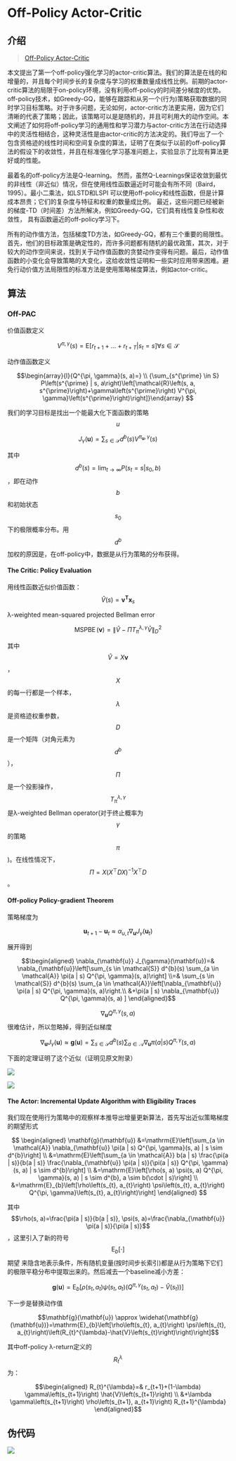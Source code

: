 # Off-Policy Actor-Critic

## 介绍

> [Off-Policy Actor-Critic](https://arxiv.org/pdf/1205.4839.pdf)

本文提出了第一个off-policy强化学习的actor-critic算法。我们的算法是在线的和增量的，并且每个时间步长的复杂度与学习的权重数量成线性比例。前期的actor-critic算法的局限于on-policy环境，没有利用off-policy的时间差分梯度的优势。off-policy技术，如Greedy-GQ，能够在跟踪和从另一个\(行为\)策略获取数据的同时学习目标策略。对于许多问题，无论如何，actor-critic方法更实用，因为它们清晰的代表了策略；因此，该策略可以是是随机的，并且可利用大的动作空间。本文阐述了如何将off-policy学习的通用性和学习潜力与actor-critic方法在行动选择中的灵活性相结合，这种灵活性是由actor-critic的方法决定的。我们导出了一个包含资格迹的线性时间和空间复杂度的算法，证明了在类似于以前的off-policy算法的假设下的收敛性，并且在标准强化学习基准问题上，实验显示了比现有算法更好或的性能。

最着名的off-policy方法是Q-learning。 然而，虽然Q-Learnings保证收敛到最优的非线性（非近似）情况，但在使用线性函数逼近时可能会有所不同（Baird，1995）。最小二乘法，如LSTD和LSPI 可以使用off-policy和线性函数，但是计算成本昂贵；它们的复杂度与特征和权重的数量成比例。 最近，这些问题已经被新的梯度-TD（时间差）方法所解决，例如Greedy-GQ，它们具有线性复杂性和收敛性， 具有函数逼近的off-policy学习下。

所有的动作值方法，包括梯度TD方法，如Greedy-GQ，都有三个重要的局限性。首先，他们的目标政策是确定性的，而许多问题都有随机的最优政策，其次，对于较大的动作空间来说，找到关于动作值函数的贪婪动作变得有问题。最后，动作值函数的小变化会导致策略的大变化，这给收敛性证明和一些实时应用带来困难。避免行动价值方法局限性的标准方法是使用策略梯度算法，例如actor-critic。

## 算法

### Off-PAC

价值函数定义

$$V^{\pi, \gamma}(s)=\mathrm{E}\left[r_{t+1}+\ldots+r_{t+T} | s_{t}=s\right] \forall s \in \mathcal{S} $$ 

动作值函数定义

$$\begin{array}{l}{Q^{\pi, \gamma}(s, a)=} \\ {\sum_{s^{\prime} \in S} P\left(s^{\prime} | s, a\right)\left[\mathcal{R}\left(s, a, s^{\prime}\right)+\gamma\left(s^{\prime}\right) V^{\pi, \gamma}\left(s^{\prime}\right)\right]}\end{array} $$

我们的学习目标是找出一个能最大化下面函数的策略 $$u $$ 

$$J_{\gamma}(\mathbf{u})=\sum_{s \in \mathcal{S}} d^{b}(s) V^{\pi_{\mathbf{u}}, \gamma}(s)$$ 

其中 $$d^{b}(s)=\lim _{t \rightarrow \infty} P\left(s_{t}=s | s_{0}, b\right) $$ ，即在动作 $$b$$ 和初始状态 $$s_0$$ 下的极限概率分布。用 $$d^{b} $$加权的原因是，在off-policy中，数据是从行为策略的分布获得。

#### The Critic: Policy Evaluation

用线性函数近似价值函数： $$\hat{V}(s)=\mathbf{v}^{\mathbf{T}} \mathbf{x}_{s}$$ 

λ-weighted mean-squared projected Bellman error

$$\operatorname{MSPBE}(\mathbf{v})=\left\|\hat{V}-\Pi T_{\pi}^{\lambda, \gamma} \hat{V}\right\|_{D}^{2} $$ 

其中$$\hat{V}=X \mathbf{v}$$ ， $$X$$ 的每一行都是一个样本， $$λ$$ 是资格迹权重参数， $$D$$ 是一个矩阵（对角元素为$$d^{b} $$）， $$Π $$ 是一个投影操作， $$T_{\pi}^{\lambda, \gamma}$$ 是λ-weighted Bellman operator\(对于终止概率为 $$γ$$ 的策略 $$π$$ \)。在线性情况下， $$\Pi=X\left(X^{\top} D X\right)^{-1} X^{\top} D$$ 。

#### Off-policy Policy-gradient Theorem

策略梯度为

$$\mathbf{u}_{t+1}-\mathbf{u}_{t} \approx \alpha_{u, t} \nabla_{\mathbf{u}} J_{\gamma}\left(\mathbf{u}_{t}\right)$$ 

展开得到

$$\begin{aligned} \nabla_{\mathbf{u}} J_{\gamma}(\mathbf{u})=& \nabla_{\mathbf{u}}\left[\sum_{s \in \mathcal{S}} d^{b}(s) \sum_{a \in \mathcal{A}} \pi(a | s) Q^{\pi, \gamma}(s, a)\right] \\=& \sum_{s \in \mathcal{S}} d^{b}(s) \sum_{a \in \mathcal{A}}\left[\nabla_{\mathbf{u}} \pi(a | s) Q^{\pi, \gamma}(s, a)\right.\\ &+\pi(a | s) \nabla_{\mathbf{u}} Q^{\pi, \gamma}(s, a) ] \end{aligned}$$ 

$$\nabla_{\mathbf{u}} Q^{\pi, \gamma}(s, a)$$ 很难估计，所以忽略掉，得到近似梯度

$$\nabla_{\mathbf{u}} J_{\gamma}(\mathbf{u}) \approx \mathbf{g}(\mathbf{u})=\sum_{s \in \mathcal{S}} d^{b}(s) \sum_{a \in \mathcal{A}} \nabla_{\mathbf{u}} \pi(a | s) Q^{\pi, \gamma}(s, a)$$ 

下面的定理证明了这个近似（证明见原文附录）

![](../../.gitbook/assets/image%20%284%29.png)

![](../../.gitbook/assets/image%20%2811%29.png)

#### The Actor: Incremental Update Algorithm with Eligibility Traces

我们现在使用行为策略中的观察样本推导出增量更新算法，首先写出近似策略梯度的期望形式

$$
\begin{aligned} \mathbf{g}(\mathbf{u}) &=\mathrm{E}\left[\sum_{a \in \mathcal{A}} \nabla_{\mathbf{u}} \pi(a | s) Q^{\pi, \gamma}(s, a) | s \sim d^{b}\right] \\ &=\mathrm{E}\left[\sum_{a \in \mathcal{A}} b(a | s) \frac{\pi(a | s)}{b(a | s)} \frac{\nabla_{\mathbf{u}} \pi(a | s)}{\pi(a | s)} Q^{\pi, \gamma}(s, a) | s \sim d^{b}\right] \\ &=\mathrm{E}\left[\rho(s, a) \psi(s, a) Q^{\pi, \gamma}(s, a) | s \sim d^{b}, a \sim b(\cdot | s)\right] \\ &=\mathrm{E}_{b}\left[\rho\left(s_{t}, a_{t}\right) \psi\left(s_{t}, a_{t}\right) Q^{\pi, \gamma}\left(s_{t}, a_{t}\right)\right] \end{aligned}
$$

其中 $$\rho(s, a)=\frac{\pi(a | s)}{b(a | s)}, \psi(s, a)=\frac{\nabla_{\mathbf{u}} \pi(a | s)}{\pi(a | s)}$$ ，这里引入了新的符号 $$\mathrm{E}_{b}[\cdot]$$期望 来隐含地表示条件，所有随机变量\(按时间步长索引\)都是从行为策略下它们的极限平稳分布中提取出来的。然后减去一个baseline减小方差：

$$\mathbf{g}(\mathbf{u})=\mathrm{E}_{b}\left[\rho\left(s_{t}, a_{t}\right) \psi\left(s_{t}, a_{t}\right)\left(Q^{\pi, \gamma}\left(s_{t}, a_{t}\right)-\hat{V}\left(s_{t}\right)\right)\right]$$ 

下一步是替换动作值

$$\mathbf{g}(\mathbf{u}) \approx \widehat{\mathbf{g}(\mathbf{u})}=\mathrm{E}_{b}\left[\rho\left(s_{t}, a_{t}\right) \psi\left(s_{t}, a_{t}\right)\left(R_{t}^{\lambda}-\hat{V}\left(s_{t}\right)\right)\right]$$ 

其中off-policy λ-return定义的 $$R_{t}^{\lambda}$$ 为：

 $$\begin{aligned} R_{t}^{\lambda}=& r_{t+1}+(1-\lambda) \gamma\left(s_{t+1}\right) \hat{V}\left(s_{t+1}\right) \\ &+\lambda \gamma\left(s_{t+1}\right) \rho\left(s_{t+1}, a_{t+1}\right) R_{t+1}^{\lambda} \end{aligned}$$

## 伪代码 

![](../../.gitbook/assets/image%20%2827%29.png)



